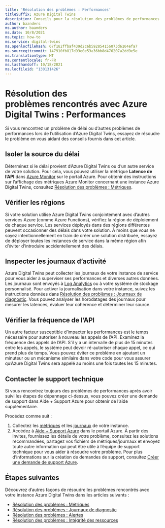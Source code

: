 ```yaml
---
title: 'Résolution des problèmes : Performances'
titleSuffix: Azure Digital Twins
description: Conseils pour la résolution des problèmes de performances d’une instance Azure Digital Twins.
author: baanders
ms.author: baanders
ms.date: 10/8/2021
ms.topic: how-to
ms.service: digital-twins
ms.openlocfilehash: 67f182ffbaf439d2c6b592854156073d6104efa7
ms.sourcegitcommit: 147910fb817d93e0e53a36bb8d476207a2dd9e5e
ms.translationtype: HT
ms.contentlocale: fr-FR
ms.lasthandoff: 10/18/2021
ms.locfileid: "130131426"
---
```

# <a name="troubleshooting-azure-digital-twins-performance"></a>Résolution des problèmes rencontrés avec Azure Digital Twins : Performances

Si vous rencontrez un problème de délai ou d’autres problèmes de performances lors de l’utilisation d’Azure Digital Twins, essayez de résoudre le problème en vous aidant des conseils fournis dans cet article.

## <a name="isolate-the-source-of-the-delay"></a>Isoler la source du délai

Déterminez si le délai provient d’Azure Digital Twins ou d’un autre service de votre solution. Pour cela, vous pouvez utiliser la métrique **Latence de l’API** dans [Azure Monitor](../azure-monitor/essentials/quick-monitor-azure-resource.md) sur le portail Azure. Pour obtenir des instructions sur l’affichage des métriques Azure Monitor concernant une instance Azure Digital Twins, consultez [Résolution des problèmes : Métriques](troubleshoot-metrics.md).

## <a name="check-regions"></a>Vérifier les régions

Si votre solution utilise Azure Digital Twins conjointement avec d’autres services Azure (comme Azure Functions), vérifiez la région de déploiement de chaque service. Les services déployés dans des régions différentes peuvent occasionner des délais dans votre solution. À moins que vous ne soyez intentionnellement en train de créer une solution distribuée, essayez de déployer toutes les instances de service dans la même région afin d’éviter d’introduire accidentellement des délais.

## <a name="check-logs"></a>Inspecter les journaux d’activité

Azure Digital Twins peut collecter les journaux de votre instance de service pour vous aider à superviser ses performances et diverses autres données. Les journaux sont envoyés à [Log Analytics](../azure-monitor/logs/log-analytics-overview.md) ou à votre système de stockage personnalisé. Pour activer la journalisation dans votre instance, suivez les instructions données dans [Résolution des problèmes : Journaux de diagnostic](troubleshoot-diagnostics.md). Vous pouvez analyser les horodatages des journaux pour mesurer les latences, évaluer leur cohérence et déterminer leur source.

## <a name="check-api-frequency"></a>Vérifier la fréquence de l’API

Un autre facteur susceptible d’impacter les performances est le temps nécessaire pour autoriser à nouveau les appels de l’API. Examinez la fréquence des appels de l’API. S’il y a un intervalle de plus de 15 minutes entre les appels, le système peut devoir ré-autoriser chaque appel, ce qui prend plus de temps. Vous pouvez éviter ce problème en ajoutant un minuteur ou un mécanisme similaire dans votre code pour vous assurer qu’Azure Digital Twins sera appelé au moins une fois toutes les 15 minutes.

## <a name="contact-support"></a>Contacter le support technique

Si vous rencontrez toujours des problèmes de performances après avoir suivi les étapes de dépannage ci-dessus, vous pouvez créer une demande de support dans Aide + Support Azure pour obtenir de l’aide supplémentaire. 

Procédez comme suit :

1. Collectez les [métriques](troubleshoot-metrics.md) et les [journaux](troubleshoot-diagnostics.md) de votre instance.
2. Accédez à [Aide + Support Azure](https://ms.portal.azure.com/#blade/Microsoft_Azure_Support/HelpAndSupportBlade/newsupportrequest) dans le portail Azure. À partir des invites, fournissez les détails de votre problème, consultez les solutions recommandées, partagez vos fichiers de métriques/journaux et envoyez toute autre information qui peut être utile à l’équipe de support technique pour vous aider à résoudre votre problème. Pour plus d’informations sur la création de demandes de support, consultez [Créer une demande de support Azure](../azure-portal/supportability/how-to-create-azure-support-request.md).

## <a name="next-steps"></a>Étapes suivantes

Découvrez d’autres façons de résoudre les problèmes rencontrés avec votre instance Azure Digital Twins dans les articles suivants :
* [Résolution des problèmes : Métriques](troubleshoot-metrics.md)
* [Résolution des problèmes : Journaux de diagnostic](troubleshoot-diagnostics.md)
* [Résolution des problèmes : Alertes](troubleshoot-alerts.md)
* [Résolution des problèmes : Intégrité des ressources](troubleshoot-resource-health.md)
